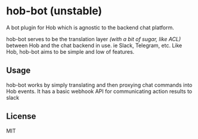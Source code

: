 
# hob-bot (unstable)

A bot plugin for Hob which is agnostic to the backend chat platform.

hob-bot serves to be the translation layer *(with a bit of sugar, like ACL)*
between Hob and the chat backend in use. ie Slack, Telegram, etc. Like Hob,
hob-bot aims to be simple and low of features.

## Usage

hob-bot works by simply translating and then proxying chat commands into
Hob events. It has a basic webhook API for communicating action results to
slack

## License

MIT
